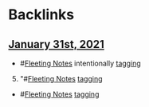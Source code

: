 
# Backlinks
## [January 31st, 2021](<January 31st, 2021.md>)
- #[Fleeting Notes](<Fleeting Notes.md>) intentionally [tagging](<tagging.md>)

5. "#[Fleeting Notes](<Fleeting Notes.md>) [tagging](<tagging.md>)

- #[Fleeting Notes](<Fleeting Notes.md>) [tagging](<tagging.md>)

